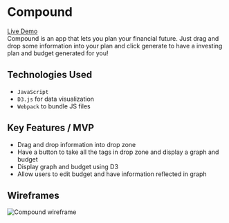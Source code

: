 # Compound
[Live Demo](#)  
Compound is an app that lets you plan your financial future. Just drag and drop some information into your plan and click generate to have a investing plan and budget generated for you!

## Technologies Used
* `JavaScript` 
* `D3.js` for data visualization
* `Webpack` to bundle JS files

## Key Features / MVP
* Drag and drop information into drop zone
* Have a button to take all the tags in drop zone and display a graph and budget
* Display graph and budget using D3
* Allow users to edit budget and have information reflected in graph

## Wireframes
![Compound wireframe](https://i.imgur.com/XLhRMMw.png)
